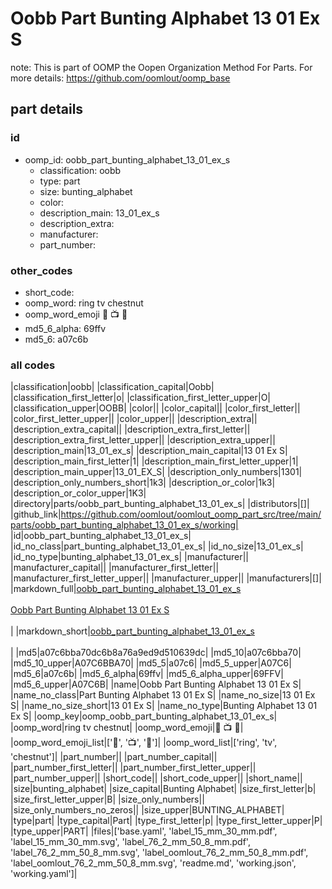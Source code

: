 # Oobb Part Bunting Alphabet 13 01 Ex S  

note: This is part of OOMP the Oopen Organization Method For Parts. For more details: https://github.com/oomlout/oomp_base

##  part details





### id
* oomp_id: oobb_part_bunting_alphabet_13_01_ex_s
  * classification: oobb
  * type: part
  * size: bunting_alphabet
  * color: 
  * description_main: 13_01_ex_s
  * description_extra: 
  * manufacturer: 
  * part_number: 

### other_codes
* short_code: 
* oomp_word: ring tv chestnut
* oomp_word_emoji :ring: :tv: :chestnut:
* md5_6_alpha: 69ffv
* md5_6: a07c6b

### all codes 
|classification|oobb|
|classification_capital|Oobb|
|classification_first_letter|o|
|classification_first_letter_upper|O|
|classification_upper|OOBB|
|color||
|color_capital||
|color_first_letter||
|color_first_letter_upper||
|color_upper||
|description_extra||
|description_extra_capital||
|description_extra_first_letter||
|description_extra_first_letter_upper||
|description_extra_upper||
|description_main|13_01_ex_s|
|description_main_capital|13 01 Ex S|
|description_main_first_letter|1|
|description_main_first_letter_upper|1|
|description_main_upper|13_01_EX_S|
|description_only_numbers|1301|
|description_only_numbers_short|1k3|
|description_or_color|1k3|
|description_or_color_upper|1K3|
|directory|parts/oobb_part_bunting_alphabet_13_01_ex_s|
|distributors|[]|
|github_link|https://github.com/oomlout/oomlout_oomp_part_src/tree/main/parts/oobb_part_bunting_alphabet_13_01_ex_s/working|
|id|oobb_part_bunting_alphabet_13_01_ex_s|
|id_no_class|part_bunting_alphabet_13_01_ex_s|
|id_no_size|13_01_ex_s|
|id_no_type|bunting_alphabet_13_01_ex_s|
|manufacturer||
|manufacturer_capital||
|manufacturer_first_letter||
|manufacturer_first_letter_upper||
|manufacturer_upper||
|manufacturers|[]|
|markdown_full|[oobb_part_bunting_alphabet_13_01_ex_s](https://github.com/oomlout/oomlout_oomp_part_src/tree/main/parts/oobb_part_bunting_alphabet_13_01_ex_s/working)<br>[](https://github.com/oomlout/oomlout_oomp_part_src/tree/main/parts/oobb_part_bunting_alphabet_13_01_ex_s/working)<br>[Oobb Part Bunting Alphabet 13 01 Ex S](https://github.com/oomlout/oomlout_oomp_part_src/tree/main/parts/oobb_part_bunting_alphabet_13_01_ex_s/working)<br><br>|
|markdown_short|[oobb_part_bunting_alphabet_13_01_ex_s](https://github.com/oomlout/oomlout_oomp_part_src/tree/main/parts/oobb_part_bunting_alphabet_13_01_ex_s/working)<br><br>|
|md5|a07c6bba70dc6b8a76a9ed9d510639dc|
|md5_10|a07c6bba70|
|md5_10_upper|A07C6BBA70|
|md5_5|a07c6|
|md5_5_upper|A07C6|
|md5_6|a07c6b|
|md5_6_alpha|69ffv|
|md5_6_alpha_upper|69FFV|
|md5_6_upper|A07C6B|
|name|Oobb Part Bunting Alphabet 13 01 Ex S|
|name_no_class|Part Bunting Alphabet 13 01 Ex S|
|name_no_size|13 01 Ex S|
|name_no_size_short|13 01 Ex S|
|name_no_type|Bunting Alphabet 13 01 Ex S|
|oomp_key|oomp_oobb_part_bunting_alphabet_13_01_ex_s|
|oomp_word|ring tv chestnut|
|oomp_word_emoji|:ring: :tv: :chestnut:|
|oomp_word_emoji_list|[':ring:', ':tv:', ':chestnut:']|
|oomp_word_list|['ring', 'tv', 'chestnut']|
|part_number||
|part_number_capital||
|part_number_first_letter||
|part_number_first_letter_upper||
|part_number_upper||
|short_code||
|short_code_upper||
|short_name||
|size|bunting_alphabet|
|size_capital|Bunting Alphabet|
|size_first_letter|b|
|size_first_letter_upper|B|
|size_only_numbers||
|size_only_numbers_no_zeros||
|size_upper|BUNTING_ALPHABET|
|type|part|
|type_capital|Part|
|type_first_letter|p|
|type_first_letter_upper|P|
|type_upper|PART|
|files|['base.yaml', 'label_15_mm_30_mm.pdf', 'label_15_mm_30_mm.svg', 'label_76_2_mm_50_8_mm.pdf', 'label_76_2_mm_50_8_mm.svg', 'label_oomlout_76_2_mm_50_8_mm.pdf', 'label_oomlout_76_2_mm_50_8_mm.svg', 'readme.md', 'working.json', 'working.yaml']|
